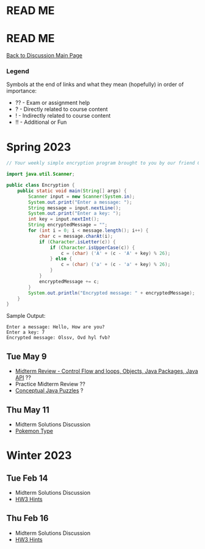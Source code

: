 # READ ME

# READ ME
[Back to Discussion Main Page](https://github.com/TejasViswa/PIC20A_Disc)
### Legend
Symbols at the end of links and what they mean (hopefully) in order of importance:
- ?? - Exam or assignment help
- ? - Directly related to course content
- ! - Indirectly related to course content
- !! - Additional or Fun

# Spring 2023
```java
// Your weekly simple encryption program brought to you by our friend ChatGPT

import java.util.Scanner;

public class Encryption {
    public static void main(String[] args) {
        Scanner input = new Scanner(System.in);
        System.out.print("Enter a message: ");
        String message = input.nextLine();
        System.out.print("Enter a key: ");
        int key = input.nextInt();
        String encryptedMessage = "";
        for (int i = 0; i < message.length(); i++) {
            char c = message.charAt(i);
            if (Character.isLetter(c)) {
                if (Character.isUpperCase(c)) {
                    c = (char) ('A' + (c - 'A' + key) % 26);
                } else {
                    c = (char) ('a' + (c - 'a' + key) % 26);
                }
            }
            encryptedMessage += c;
        }
        System.out.println("Encrypted message: " + encryptedMessage);
    }
}

```
Sample Output:
```
Enter a message: Hello, How are you?
Enter a key: 7
Encrypted message: Olssv, Ovd hyl fvb?
```
## Tue May 9
- [Midterm Review - Control Flow and loops, Objects, Java Packages, Java API](https://github.com/TejasViswa/PIC20A_Disc/blob/main/Week_5/MidtermReview3.md) ??
- Practice Midterm Review ??
- [Conceptual Java Puzzles](https://github.com/TejasViswa/PIC20A_Disc/blob/main/Week_2/ConceptualPuzzles.md) ?

## Thu May 11
- Midterm Solutions Discussion
- [Pokemon Type](https://github.com/TejasViswa/PIC20A_Disc/tree/main/PokemonType)

# Winter 2023

## Tue Feb 14
- Midterm Solutions Discussion
- [HW3 Hints](HW3_Hints.md)

## Thu Feb 16
- Midterm Solutions Discussion
- [HW3 Hints](HW3_Hints.md)
